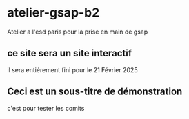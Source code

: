 # atelier-gsap-b2
Atelier a l'esd paris pour la prise en main de gsap 

## ce site sera un site interactif 
il sera entiérement fini pour le 21 Février 2025 

## Ceci est un sous-titre de démonstration
c'est pour tester les comits 

